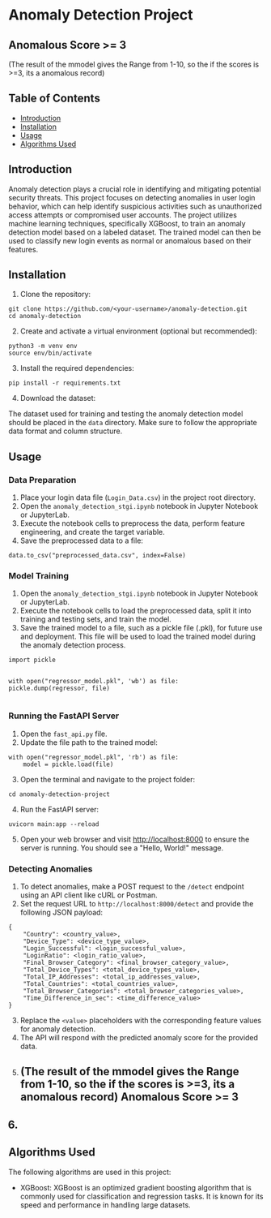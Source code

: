 <!DOCTYPE html>
<html>
<head>
</head>
<body>
  <h1>Anomaly Detection Project</h1>
  
  <h2>Anomalous Score >= 3</h2>
   <p>(The result of the mmodel gives the Range from 1-10, so the if the scores is >=3, its a anomalous record)</p>
   
    
  <h2>Table of Contents</h2>
  <ul>
    <li><a href="#introduction">Introduction</a></li>
    <li><a href="#installation">Installation</a></li>
    <li><a href="#usage">Usage</a></li>
    <li><a href="#algorithms">Algorithms Used</a></li>
  </ul>
  <h2 id="introduction">Introduction</h2>
  <p>
    Anomaly detection plays a crucial role in identifying and mitigating potential security threats.
    This project focuses on detecting anomalies in user login behavior, which can help identify suspicious activities such as unauthorized access attempts or compromised user accounts.
    The project utilizes machine learning techniques, specifically XGBoost, to train an anomaly detection model based on a labeled dataset.
    The trained model can then be used to classify new login events as normal or anomalous based on their features.
  </p>
  <h2 id="installation">Installation</h2>
  <ol>
    <li>Clone the repository:</li>
  </ol>
  <pre><code>git clone https://github.com/&lt;your-username&gt;/anomaly-detection.git
cd anomaly-detection
</code></pre>
  <ol start="2">
    <li>Create and activate a virtual environment (optional but recommended):</li>
  </ol>
  <pre><code>python3 -m venv env
source env/bin/activate
</code></pre>
  <ol start="3">
    <li>Install the required dependencies:</li>
  </ol>
  <pre><code>pip install -r requirements.txt
</code></pre>
  <ol start="4">
    <li>Download the dataset:</li>
  </ol>
  <p>
    The dataset used for training and testing the anomaly detection model should be placed in the <code>data</code> directory.
    Make sure to follow the appropriate data format and column structure.
  </p>
  <h2 id="usage">Usage</h2>
  <h3>Data Preparation</h3>
  <ol>
    <li>Place your login data file (<code>Login_Data.csv</code>) in the project root directory.</li>
    <li>Open the <code>anomaly_detection_stgi.ipynb</code> notebook in Jupyter Notebook or JupyterLab.</li>
    <li>Execute the notebook cells to preprocess the data, perform feature engineering, and create the target variable.</li>
    <li>Save the preprocessed data to a file:</li>
  </ol>
  <pre><code>data.to_csv("preprocessed_data.csv", index=False)
</code></pre>
  <h3>Model Training</h3>
  <ol>
    <li>Open the <code>anomaly_detection_stgi.ipynb</code> notebook in Jupyter Notebook or JupyterLab.</li>
    <li>Execute the notebook cells to load the preprocessed data, split it into training and testing sets, and train the model.</li>
    <li>Save the trained model to a file, such as a pickle file (.pkl), for future use and deployment. This file will be used to load the trained model during the anomaly detection process.</li>
  </ol>
  <pre><code>import pickle
 
with open("regressor_model.pkl", 'wb') as file:
    pickle.dump(regressor, file)
</code></pre>
  <h3>Running the FastAPI Server</h3>
  <ol>
    <li>Open the <code>fast_api.py</code> file.</li>
    <li>Update the file path to the trained model:</li>
  </ol>
  <pre><code>with open("regressor_model.pkl", 'rb') as file:
    model = pickle.load(file)
</code></pre>
  <ol start="3">
    <li>Open the terminal and navigate to the project folder:</li>
  </ol>
  <pre><code>cd anomaly-detection-project</code></pre>
  <ol start="4">
    <li>Run the FastAPI server:</li>
  </ol>
  <pre><code>uvicorn main:app --reload
</code></pre>
  <ol start="5">
    <li>Open your web browser and visit <a href="http://localhost:8000">http://localhost:8000</a> to ensure the server is running. You should see a "Hello, World!" message.</li>
  </ol>
  <h3>Detecting Anomalies</h3>
  <ol>
    <li>To detect anomalies, make a POST request to the <code>/detect</code> endpoint using an API client like cURL or Postman.</li>
    <li>Set the request URL to <code>http://localhost:8000/detect</code> and provide the following JSON payload:</li>
  </ol>
  <pre><code>{
    "Country": &lt;country_value&gt;,
    "Device_Type": &lt;device_type_value&gt;,
    "Login_Successful": &lt;login_successful_value&gt;,
    "LoginRatio": &lt;login_ratio_value&gt;,
    "Final_Browser_Category": &lt;final_browser_category_value&gt;,
    "Total_Device_Types": &lt;total_device_types_value&gt;,
    "Total_IP_Addresses": &lt;total_ip_addresses_value&gt;,
    "Total_Countries": &lt;total_countries_value&gt;,
    "Total_Browser_Categories": &lt;total_browser_categories_value&gt;,
    "Time_Difference_in_sec": &lt;time_difference_value&gt;
}
</code></pre>
  <ol start="3">
    <li>Replace the <code>&lt;value&gt;</code> placeholders with the corresponding feature values for anomaly detection.</li>
    <li>The API will respond with the predicted anomaly score for the provided data.</li>
     <li> <h2>(The result of the mmodel gives the Range from 1-10, so the if the scores is >=3, its a anomalous record) Anomalous Score >= 3 <h2><li>
  </ol>
  <h2 id="algorithms">Algorithms Used</h2>
  <p>The following algorithms are used in this project:</p>
  <ul>
    <li>XGBoost: XGBoost is an optimized gradient boosting algorithm that is commonly used for classification and regression tasks. It is known for its speed and performance in handling large datasets.</li>
  </ul>
  
</body>
</html>
